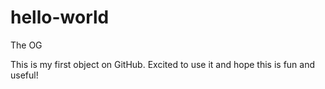 # hello-world
The OG

This is my first object on GitHub. Excited to use it and hope this is fun and useful!
